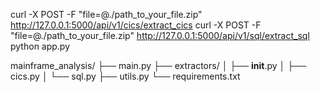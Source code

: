 curl -X POST -F "file=@./path_to_your_file.zip" http://127.0.0.1:5000/api/v1/cics/extract_cics
curl -X POST -F "file=@./path_to_your_file.zip" http://127.0.0.1:5000/api/v1/sql/extract_sql
python app.py

mainframe_analysis/
├── main.py
├── extractors/
│   ├── __init__.py
│   ├── cics.py
│   └── sql.py
├── utils.py
└── requirements.txt